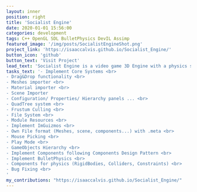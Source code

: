```yaml
---
layout: inner
position: right
title: 'Socialist Engine'
date: 2020-01-01 15:56:00
categories: development
tags: C++ OpenGL SDL BulletPhysics DevIL Assimp
featured_image: '/img/posts/SocialistEngineShot.png'
project_link: 'https://isaaccalvis.github.io/Socialist_Engine/'
button_icon: 'github'
button_text: 'Visit Project'
lead_text: 'Socialist Engine is a video game 3D Engine with a physics system.'
tasks_text: '- Implement Core Systems <br>
- Drag&Drop functionality <br>
- Meshes importer <br>
- Material importer <br>
- Scene Importer
- Configuration/ Properties/ Hierarchy panels ... <br>
- QuadTree system <br>
- Frustum Culling <br>
- File System <br>
- Module Resources <br>
- Implement ImGuizmos <br>
- Own File format (Meshes, scene, components...) with .meta <br>
- Mouse Picking <br>
- Play Mode <br>
- GameObjects Hierarchy <br>
- Implement Components following Components Design Pattern <br>
- Implement BulletPhysics <br>
- Components for physics (RigidBodies, Colliders, Constraints) <br>
- Bug Fixing <br>
'
my_contributions: "https://isaaccalvis.github.io/Socialist_Engine/"
---
```

